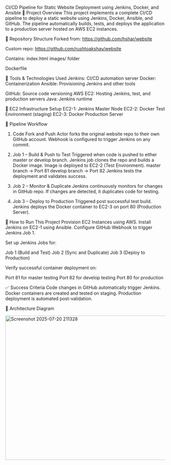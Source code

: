 CI/CD Pipeline for Static Website Deployment using Jenkins, Docker, and Ansible
📌 Project Overview
This project implements a complete CI/CD pipeline to deploy a static website using Jenkins, Docker, Ansible, and GitHub. The pipeline automatically builds, tests, and deploys the application to a production server hosted on AWS EC2 instances.

📁 Repository Structure
Forked from: https://github.com/hshar/website

Custom repo: https://github.com/rushtoakshay/website

Contains:
index.html
images/ folder

Dockerfile

🔧 Tools & Technologies Used
Jenkins: CI/CD automation server
Docker: Containerization
Ansible: Provisioning Jenkins and other tools

GitHub: Source code versioning
AWS EC2: Hosting Jenkins, test, and production servers
Java: Jenkins runtime

🧱 EC2 Infrastructure Setup
EC2-1: Jenkins Master Node
EC2-2: Docker Test Environment (staging)
EC2-3: Docker Production Server

🔄 Pipeline Workflow
1. Code Fork and Push
Actor forks the original website repo to their own GitHub account.
Webhook is configured to trigger Jenkins on any commit.

2. Job 1 – Build & Push to Test
Triggered when code is pushed to either master or develop branch.
Jenkins job clones the repo and builds a Docker image.
Image is deployed to EC2-2 (Test Environment).
master branch → Port 81
develop branch → Port 82
Jenkins tests the deployment and validates success.

3. Job 2 – Monitor & Duplicate
Jenkins continuously monitors for changes in GitHub repo.
If changes are detected, it duplicates code for testing.

4. Job 3 – Deploy to Production
Triggered post successful test build.
Jenkins deploys the Docker container to EC2-3 on port 80 (Production Server).

🚀 How to Run This Project
Provision EC2 Instances using AWS.
Install Jenkins on EC2-1 using Ansible.
Configure GitHub Webhook to trigger Jenkins Job 1.

Set up Jenkins Jobs for:

Job 1 (Build and Test)
Job 2 (Sync and Duplicate)
Job 3 (Deploy to Production)

Verify successful container deployment on:

Port 81 for master testing
Port 82 for develop testing
Port 80 for production

✅ Success Criteria
Code changes in GitHub automatically trigger Jenkins.
Docker containers are created and tested on staging.
Production deployment is automated post-validation.

📸 Architecture Diagram

<img width="981" height="454" alt="Screenshot 2025-07-20 211328" src="https://github.com/user-attachments/assets/473cd415-db7d-4729-8464-1000f9fc910d" />
